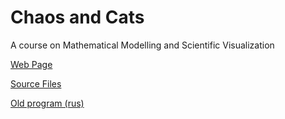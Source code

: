 # Chaos and Cats
A course on Mathematical Modelling and Scientific Visualization

[Web Page](https://eltaurus-lt.github.io/ChaosAndCats/)

[Source Files](https://github.com/Eltaurus-Lt/CnC)

[Old program (rus)](https://old.mipt.ru/education/chair/theoretical_mechanics/courses/haos-i-kotiki.php)
